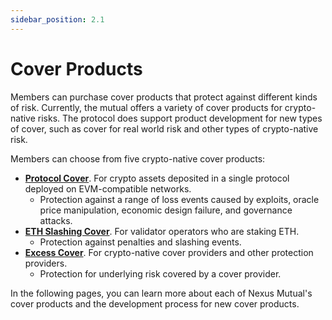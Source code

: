 ```yaml
---
sidebar_position: 2.1
---
```


# Cover Products

Members can purchase cover products that protect against different kinds of risk. Currently, the mutual offers a variety of cover products for crypto-native risks. The protocol does support product development for new types of cover, such as cover for real world risk and other types of crypto-native risk.

Members can choose from five crypto-native cover products:
* [**Protocol Cover**](/overview/cover-products/protocol-cover). For crypto assets deposited in a single protocol deployed on EVM-compatible networks.
  * Protection against a range of loss events caused by exploits, oracle price manipulation, economic design failure, and governance attacks.
* [**ETH Slashing Cover**](/overview/cover-products/eth-staking-cover). For validator operators who are staking ETH.
  * Protection against penalties and slashing events.
* [**Excess Cover**](/overview/cover-products/excess-cover). For crypto-native cover providers and other protection providers.
  * Protection for underlying risk covered by a cover provider.

In the following pages, you can learn more about each of Nexus Mutual's cover products and the development process for new cover products.
